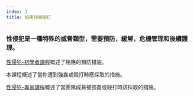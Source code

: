 ```yaml
---
index: 1
title: 如果你被毆打
---
```

### 性侵犯是一種特殊的威脅類型，需要預防，緩解，危機管理和後續護理。

[性侵犯-初學者課程](umbrella://incident-response/sexual-assault/beginner)概述了相應的預防措施。

本課程概述了當你遭到強姦或毆打時應採取的措施。

[性侵犯-專家課程](umbrella://incident-response/sexual-assault/expert)概述了當團隊成員被強姦或毆打時該採取的措施。